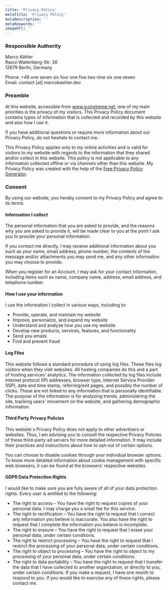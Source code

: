 ```yaml
---
title: 'Privacy Policy'
metaTitle: 'Privacy Policy'
metaDescription: ''
metaKeywords: ''
imageUrl: ''
---
```

### Responsible Authority
Marco Kähler\
Raoul-Wallenberg-Str. 26\
12679 Berlin, Germany

Phone: +49 one seven six four one five two nine six one seven\
Email: contact [at] marcokaehler.dev

### Preamble
At this website, accessible from www.iconxtreme.net, one of my main priorities is the privacy of my visitors. This Privacy Policy document contains types of information that is collected and recorded by this website and also how I use it.

If you have additional questions or require more information about our Privacy Policy, do not hesitate to contact me.

This Privacy Policy applies only to my online activities and is valid for visitors to my website with regards to the information that they shared and/or collect in this website. This policy is not applicable to any information collected offline or via channels other than this website. My Privacy Policy was created with the help of the [Free Privacy Policy Generator](https://www.privacypolicygenerator.info/).

### Consent
By using our website, you hereby consent to my Privacy Policy and agree to its terms.

#### Information I collect
The personal information that you are asked to provide, and the reasons why you are asked to provide it, will be made clear to you at the point I ask you to provide your personal information.

If you contact me directly, I may receive additional information about you such as your name, email address, phone number, the contents of the message and/or attachments you may send me, and any other information you may choose to provide.

When you register for an Account, I may ask for your contact information, including items such as name, company name, address, email address, and telephone number.

#### How I use your information
I use the information I collect in various ways, including to:
* Provide, operate, and maintain my website
* Improve, personalize, and expand my website
* Understand and analyze how you use my website
* Develop new products, services, features, and functionality
* Send you emails
* Find and prevent fraud

#### Log Files
This website follows a standard procedure of using log files. These files log visitors when they visit websites. All hosting companies do this and a part of hosting services' analytics. The information collected by log files include internet protocol (IP) addresses, browser type, Internet Service Provider (ISP), date and time stamp, referring/exit pages, and possibly the number of clicks. These are not linked to any information that is personally identifiable. The purpose of the information is for analyzing trends, administering the site, tracking users' movement on the website, and gathering demographic information.

#### Third Party Privacy Policies
This website´s Privacy Policy does not apply to other advertisers or websites. Thus, I am advising you to consult the respective Privacy Policies of these third-party ad servers for more detailed information. It may include their practices and instructions about how to opt-out of certain options.

You can choose to disable cookies through your individual browser options. To know more detailed information about cookie management with specific web browsers, it can be found at the browsers' respective websites.

#### GDPR Data Protection Rights
I would like to make sure you are fully aware of all of your data protection rights. Every user is entitled to the following:
* The right to access – You have the right to request copies of your personal data. I may charge you a small fee for this service.
* The right to rectification – You have the right to request that I correct any information you believe is inaccurate. You also have the right to request that I complete the information you believe is incomplete.
* The right to erasure – You have the right to request that I erase your personal data, under certain conditions.
* The right to restrict processing – You have the right to request that I restrict the processing of your personal data, under certain conditions.
* The right to object to processing – You have the right to object to my processing of your personal data, under certain conditions.
* The right to data portability – You have the right to request that I transfer the data that I have collected to another organization, or directly to you, under certain conditions.
If you make a request, I have one month to respond to you. If you would like to exercise any of these rights, please contact me.